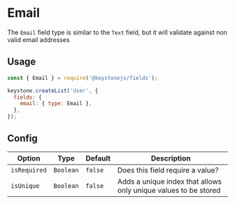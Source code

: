 <!--[meta]
section: api
subSection: field-types
title: Email
[meta]-->

# Email

The `Email` field type is similar to the `Text` field, but it will validate against non valid email addresses

## Usage

```js
const { Email } = require('@keystonejs/fields');

keystone.createList('User', {
  fields: {
    email: { type: Email },
  },
});
```

## Config

| Option       | Type      | Default | Description                                                     |
| ------------ | --------- | ------- | --------------------------------------------------------------- |
| `isRequired` | `Boolean` | `false` | Does this field require a value?                                |
| `isUnique`   | `Boolean` | `false` | Adds a unique index that allows only unique values to be stored |
